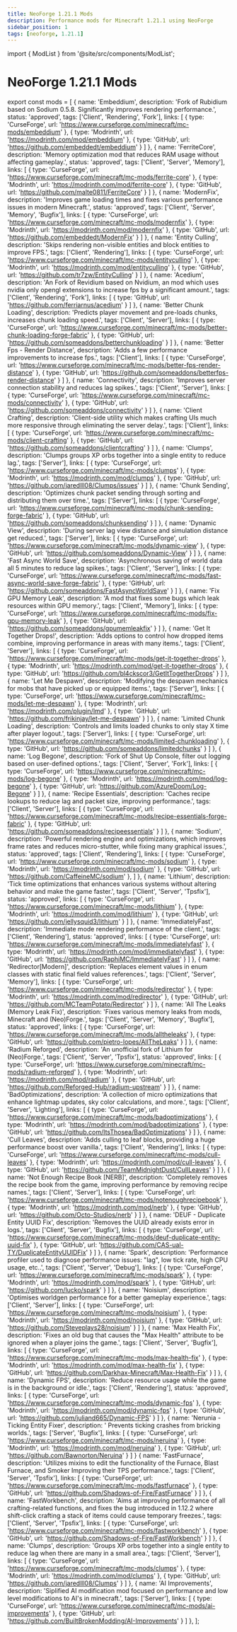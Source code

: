 ```yaml
---
title: NeoForge 1.21.1 Mods
description: Performance mods for Minecraft 1.21.1 using NeoForge
sidebar_position: 1
tags: [neoforge, 1.21.1]
---
```


import { ModList } from '@site/src/components/ModList';

# NeoForge 1.21.1 Mods

export const mods = [
  {
    name: 'Embeddium',
    description: 'Fork of Rubidium based on Sodium 0.5.8. Significantly improves rendering performance.',
    status: 'approved',
    tags: ['Client', 'Rendering', 'Fork'],
    links: [
      { type: 'CurseForge', url: 'https://www.curseforge.com/minecraft/mc-mods/embeddium' },
      { type: 'Modrinth', url: 'https://modrinth.com/mod/embeddium' },
      { type: 'GitHub', url: 'https://github.com/embeddedt/embeddium' }
    ]
  },
  {
    name: 'FerriteCore',
    description: 'Memory optimization mod that reduces RAM usage without affecting gameplay.',
    status: 'approved',
    tags: ['Client', 'Server', 'Memory'],
    links: [
      { type: 'CurseForge', url: 'https://www.curseforge.com/minecraft/mc-mods/ferrite-core' },
      { type: 'Modrinth', url: 'https://modrinth.com/mod/ferrite-core' },
      { type: 'GitHub', url: 'https://github.com/malte0811/FerriteCore' }
    ]
  },
  {
    name: 'ModernFix',
    description: 'Improves game loading times and fixes various performance issues in modern Minecraft.',
    status: 'approved',
    tags: ['Client', 'Server', 'Memory', 'Bugfix'],
    links: [
      { type: 'CurseForge', url: 'https://www.curseforge.com/minecraft/mc-mods/modernfix' },
      { type: 'Modrinth', url: 'https://modrinth.com/mod/modernfix' },
      { type: 'GitHub', url: 'https://github.com/embeddedt/ModernFix' }
    ]
  },
  {
    name: 'Entity Culling',
    description: 'Skips rendering non-visible entities and block entities to improve FPS.',
    tags: ['Client', 'Rendering'],
    links: [
      { type: 'CurseForge', url: 'https://www.curseforge.com/minecraft/mc-mods/entityculling' },
      { type: 'Modrinth', url: 'https://modrinth.com/mod/entityculling' },
      { type: 'GitHub', url: 'https://github.com/tr7zw/EntityCulling' }
    ]
  },
    {
    name: 'Acedium',
    description: 'An Fork of Revidium based on Nvidium, an mod which uses nvidia only opengl extensions to increase fps by a significant amount.',
    tags: ['Client', 'Rendering', 'Fork'],
    links: [
      { type: 'GitHub', url: 'https://github.com/ferriarnus/acedium' }
    ]
  },
    {
    name: 'Better Chunk Loading',
    description: 'Predicts player movement and pre-loads chunks, increases chunk loading speed.',
    tags: ['Client', 'Server'],
    links: [
      { type: 'CurseForge', url: 'https://www.curseforge.com/minecraft/mc-mods/better-chunk-loading-forge-fabric' },
      { type: 'GitHub', url: 'https://github.com/someaddons/betterchunkloading' }
    ]
  },
    {
    name: 'Better Fps - Render Distance',
    description: 'Adds a few performance improvements to increase fps.',
    tags: ['Client'],
    links: [
      { type: 'CurseForge', url: 'https://www.curseforge.com/minecraft/mc-mods/better-fps-render-distance' },
      { type: 'GitHub', url: 'https://github.com/someaddons/betterfps-render-distance' }
    ]
  },
    {
    name: 'Connectivity',
    description: 'Improves server connection stability and reduces lag spikes.',
    tags: ['Client', 'Server'],
    links: [
      { type: 'CurseForge', url: 'https://www.curseforge.com/minecraft/mc-mods/connectivity' },
      { type: 'GitHub', url: 'https://github.com/someaddons/connectivity' }
    ]
  },
    {
    name: 'Client Crafting',
    description: 'Client-side utility which makes crafting UIs much more responsive through eliminating the server delay.',
    tags: ['Client'],
    links: [
      { type: 'CurseForge', url: 'https://www.curseforge.com/minecraft/mc-mods/client-crafting' },
      { type: 'GitHub', url: 'https://github.com/someaddons/clientcrafting' }
    ]
  },
  {
    name: 'Clumps',
    description: 'Clumps groups XP orbs together into a single entity to reduce lag.',
    tags: ['Server'],
    links: [
      { type: 'CurseForge', url: 'https://www.curseforge.com/minecraft/mc-mods/clumps' },
      { type: 'Modrinth', url: 'https://modrinth.com/mod/clumps' },
      { type: 'GitHub', url: 'https://github.com/jaredlll08/Clumps/issues' }
    ]
  },
    {
    name: 'Chunk Sending',
    description: 'Optimizes chunk packet sending through sorting and distributing them over time.',
    tags: ['Server'],
    links: [
      { type: 'CurseForge', url: 'https://www.curseforge.com/minecraft/mc-mods/chunk-sending-forge-fabric' },
      { type: 'GitHub', url: 'https://github.com/someaddons/chunksending' }
    ]
  },
      {
    name: 'Dynamic View',
    description: 'During server lag view distance and simulation distance get reduced.',
    tags: ['Server'],
    links: [
      { type: 'CurseForge', url: 'https://www.curseforge.com/minecraft/mc-mods/dynamic-view' },
      { type: 'GitHub', url: 'https://github.com/someaddons/Dynamic-View' }
    ]
  },
    {
    name: 'Fast Async World Save',
    description: 'Asynchronous saving of world data all 5 minutes to reduce lag spikes.',
    tags: ['Client', 'Server'],
    links: [
      { type: 'CurseForge', url: 'https://www.curseforge.com/minecraft/mc-mods/fast-async-world-save-forge-fabric' },
      { type: 'GitHub', url: 'https://github.com/someaddons/FastAsyncWorldSave' }
    ]
  },
  {
    name: 'Fix GPU Memory Leak',
    description: 'A mod that fixes some bugs which leak resources within GPU memory.',
    tags: ['Client', 'Memory'],
    links: [
      { type: 'CurseForge', url: 'https://www.curseforge.com/minecraft/mc-mods/fix-gpu-memory-leak' },
      { type: 'GitHub', url: 'https://github.com/someaddons/gpumemleakfix' }
    ]
  },
  {
    name: 'Get It Together Drops!',
    description: 'Adds options to control how dropped items combine, improving performance in areas with many items.',
    tags: ['Client', 'Server'],
    links: [
      { type: 'CurseForge', url: 'https://www.curseforge.com/minecraft/mc-mods/get-it-together-drops' },
      { type: 'Modrinth', url: 'https://modrinth.com/mod/get-it-together-drops' },
      { type: 'GitHub', url: 'https://github.com/bl4ckscor3/GetItTogetherDrops' }
    ]
  },
  {
    name: 'Let Me Despawn',
    description: 'Modifying the despawn mechanics for mobs that have picked up or equipped items.',
    tags: ['Server'],
    links: [
      { type: 'CurseForge', url: 'https://www.curseforge.com/minecraft/mc-mods/let-me-despawn' },
      { type: 'Modrinth', url: 'https://modrinth.com/plugin/lmd' },
      { type: 'GitHub', url: 'https://github.com/frikinjay/let-me-despawn' }
    ]
  },
  {
    name: 'Limited Chunk Loading',
    description: 'Controls and limits loaded chunks to only stay X time after player logout.',
    tags: ['Server'],
    links: [
      { type: 'CurseForge', url: 'https://www.curseforge.com/minecraft/mc-mods/limited-chunkloading' },
      { type: 'GitHub', url: 'https://github.com/someaddons/limitedchunks' }
    ]
  },
  {
    name: 'Log Begone',
    description: 'Fork of Shut Up Console, filter out logging based on user-defined options.',
    tags: ['Client', 'Server', 'Fork'],
    links: [
      { type: 'CurseForge', url: 'https://www.curseforge.com/minecraft/mc-mods/log-begone' },
      { type: 'Modrinth', url: 'https://modrinth.com/mod/log-begone' },
      { type: 'GitHub', url: 'https://github.com/AzureDoom/Log-Begone' }
    ]
  },
  {
    name: 'Recipe Essentials',
    description: 'Caches recipe lookups to reduce lag and packet size, improving performance.',
    tags: ['Client', 'Server'],
    links: [
      { type: 'CurseForge', url: 'https://www.curseforge.com/minecraft/mc-mods/recipe-essentials-forge-fabric' },
      { type: 'GitHub', url: 'https://github.com/someaddons/recipeessentials' }
    ]
  },
  {
    name: 'Sodium',
    description: 'Powerful rendering engine and optimizations, which improves frame rates and reduces micro-stutter, while fixing many graphical issues.',
    status: 'approved',
    tags: ['Client', 'Rendering'],
    links: [
      { type: 'CurseForge', url: 'https://www.curseforge.com/minecraft/mc-mods/sodium' },
      { type: 'Modrinth', url: 'https://modrinth.com/mod/sodium' },
      { type: 'GitHub', url: 'https://github.com/CaffeineMC/sodium' },
    ]
  },
  {
    name: 'Lithium',
    description: 'Tick time optimizations that enhances various systems without altering behavior and make the game faster.',
    tags: ['Client', 'Server', 'Tpsfix'],
    status: 'approved',
    links: [
      { type: 'CurseForge', url: 'https://www.curseforge.com/minecraft/mc-mods/lithium' },
      { type: 'Modrinth', url: 'https://modrinth.com/mod/lithium' },
      { type: 'GitHub', url: 'https://github.com/jellysquid3/lithium' }
    ]
  },
  {
    name: 'ImmediatelyFast',
    description: 'Immediate mode rendering performance of the client.',
    tags: ['Client', 'Rendering'],
    status: 'approved',
    links: [
      { type: 'CurseForge', url: 'https://www.curseforge.com/minecraft/mc-mods/immediatelyfast' },
      { type: 'Modrinth', url: 'https://modrinth.com/mod/immediatelyfast' },
      { type: 'GitHub', url: 'https://github.com/RaphiMC/ImmediatelyFast' }
    ]
  },
  {
    name: 'Redirector[Modern]',
    description: 'Replaces element values in enum classes with static final field values references.',
    tags: ['Client', 'Server', 'Memory'],
    links: [
      { type: 'CurseForge', url: 'https://www.curseforge.com/minecraft/mc-mods/redirector' },
      { type: 'Modrinth', url: 'https://modrinth.com/mod/redirector' },
      { type: 'GitHub', url: 'https://github.com/MCTeamPotato/Redirector' }
    ]
  },
  {
    name: 'All The Leaks (Memory Leak Fix)',
    description: 'Fixes various memory leaks from mods, Minecraft and (Neo)Forge.',
    tags: ['Client', 'Server', 'Memory', 'Bugfix'],
    status: 'approved',
    links: [
      { type: 'CurseForge', url: 'https://www.curseforge.com/minecraft/mc-mods/alltheleaks' },
      { type: 'GitHub', url: 'https://github.com/pietro-lopes/AllTheLeaks' }
    ]
  },
  {
    name: 'Radium Reforged',
    description: 'An unofficial fork of Lithium for (Neo)Forge.',
    tags: ['Client', 'Server', 'Tpsfix'],
    status: 'approved',
    links: [
      { type: 'CurseForge', url: 'https://www.curseforge.com/minecraft/mc-mods/radium-reforged' },
      { type: 'Modrinth', url: 'https://modrinth.com/mod/radium' },
      { type: 'GitHub', url: 'https://github.com/Reforged-Hub/radium-upstream' }
    ]
  },
  {
    name: 'BadOptimizations',
    description: 'A collection of micro optimizations that enhance lightmap updates, sky color calculations, and more.',
    tags: ['Client', 'Server', 'Lighting'],
    links: [
      { type: 'CurseForge', url: 'https://www.curseforge.com/minecraft/mc-mods/badoptimizations' },
      { type: 'Modrinth', url: 'https://modrinth.com/mod/badoptimizations' },
      { type: 'GitHub', url: 'https://github.com/ItsThosea/BadOptimizations' }
    ]
  },
  {
    name: 'Cull Leaves',
    description: 'Adds culling to leaf blocks, providing a huge performance boost over vanilla.',
    tags: ['Client', 'Rendering'],
    links: [
      { type: 'CurseForge', url: 'https://www.curseforge.com/minecraft/mc-mods/cull-leaves' },
      { type: 'Modrinth', url: 'https://modrinth.com/mod/cull-leaves' },
      { type: 'GitHub', url: 'https://github.com/TeamMidnightDust/CullLeaves' }
    ]
  },
  {
    name: 'Not Enough Recipe Book [NERB]',
    description: 'Completely removes the recipe book from the game, improving performance by removing recipe names.',
    tags: ['Client', 'Server'],
    links: [
      { type: 'CurseForge', url: 'https://www.curseforge.com/minecraft/mc-mods/notenoughrecipebook' },
      { type: 'Modrinth', url: 'https://modrinth.com/mod/nerb' },
      { type: 'GitHub', url: 'https://github.com/Octo-Studios/nerb' }
    ]
  },
  {
    name: 'DEUF - Duplicate Entity UUID Fix',
    description: 'Removes the UUID already exists error in logs.',
    tags: ['Client', 'Server', 'Bugfix'],
    links: [
      { type: 'CurseForge', url: 'https://www.curseforge.com/minecraft/mc-mods/deuf-duplicate-entity-uuid-fix' },
      { type: 'GitHub', url: 'https://github.com/CAS-ual-TY/DuplicateEntityUUIDFix' }
    ]
  },
  {
    name: 'Spark',
    description: 'Performance profiler used to diagnose performance issues: "lag", low tick rate, high CPU usage, etc..',
    tags: ['Client', 'Server', 'Debug'],
    links: [
      { type: 'CurseForge', url: 'https://www.curseforge.com/minecraft/mc-mods/spark' },
      { type: 'Modrinth', url: 'https://modrinth.com/mod/spark' },
      { type: 'GitHub', url: 'https://github.com/lucko/spark' }
    ]
  },
  {
    name: 'Noisium',
    description: 'Optimises worldgen performance for a better gameplay experience.',
    tags: ['Client', 'Server'],
    links: [
      { type: 'CurseForge', url: 'https://www.curseforge.com/minecraft/mc-mods/noisium' },
      { type: 'Modrinth', url: 'https://modrinth.com/mod/noisium' },
      { type: 'GitHub', url: 'https://github.com/Steveplays28/noisium' }
    ]
  },
  {
    name: 'Max Health Fix',
    description: 'Fixes an old bug that causes the "Max Health" attribute to be ignored when a player joins the game.',
    tags: ['Client', 'Server', 'Bugfix'],
    links: [
      { type: 'CurseForge', url: 'https://www.curseforge.com/minecraft/mc-mods/max-health-fix' },
      { type: 'Modrinth', url: 'https://modrinth.com/mod/max-health-fix' },
      { type: 'GitHub', url: 'https://github.com/Darkhax-Minecraft/Max-Health-Fix' }
    ]
  },
  {
    name: 'Dynamic FPS',
    description: 'Reduce resource usage while the game is in the background or idle.',
    tags: ['Client', 'Rendering'],
    status: 'approved',
    links: [
      { type: 'CurseForge', url: 'https://www.curseforge.com/minecraft/mc-mods/dynamic-fps' },
      { type: 'Modrinth', url: 'https://modrinth.com/mod/dynamic-fps' },
      { type: 'GitHub', url: 'https://github.com/juliand665/Dynamic-FPS' }
    ]
  },
  {
    name: 'Nerunia - Ticking Entity Fixer',
    description: ' Prevents ticking crashes from bricking worlds.',
    tags: ['Server', 'Bugfix'],
    links: [
      { type: 'CurseForge', url: 'https://www.curseforge.com/minecraft/mc-mods/neruina' },
      { type: 'Modrinth', url: 'https://modrinth.com/mod/neruina' },
      { type: 'GitHub', url: 'https://github.com/Bawnorton/Neruina' }
    ]
  }
  {
    name: 'FastFurnace',
    description: 'Utilizes mixins to edit the functionality of the Furnace, Blast Furnace, and Smoker Improving their TPS performance.',
    tags: ['Client', 'Server', 'Tpsfix'],
    links: [
      { type: 'CurseForge', url: 'https://www.curseforge.com/minecraft/mc-mods/fastfurnace' },
      { type: 'GitHub', url: 'https://github.com/Shadows-of-Fire/FastFurnace' }
    ]
  },
  {
    name: 'FastWorkbench',
    description: 'Aims at improving performance of all crafting-related functions, and fixes the bug introduced in 1.12.2 where shift-click crafting a stack of items could cause temporary freezes.',
    tags: ['Client', 'Server', 'Tpsfix'],
    links: [
      { type: 'CurseForge', url: 'https://www.curseforge.com/minecraft/mc-mods/fastworkbench' },
      { type: 'GitHub', url: 'https://github.com/Shadows-of-Fire/FastWorkbench' }
    ]
  },
  {
    name: 'Clumps',
    description: 'Groups XP orbs together into a single entity to reduce lag when there are many in a small area.',
    tags: ['Client', 'Server'],
    links: [
      { type: 'CurseForge', url: 'https://www.curseforge.com/minecraft/mc-mods/clumps' },
      { type: 'Modrinth', url: 'https://modrinth.com/mod/clumps' },
      { type: 'GitHub', url: 'https://github.com/jaredlll08/Clumps' }
    ]
  },
  {
    name: 'AI Improvements',
    description: 'Siplified AI modification mod focused on performance and low level modifications to AI's in minecraft.',
    tags: ['Server'],
    links: [
      { type: 'CurseForge', url: 'https://www.curseforge.com/minecraft/mc-mods/ai-improvements' },
      { type: 'GitHub', url: 'https://github.com/BuiltBrokenModding/AI-Improvements' }
    ]
  },
];

<ModList mods={mods} />
